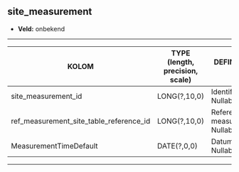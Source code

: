 ## site_measurement

* __Veld:__ onbekend

***

| __KOLOM__                               | __TYPE (length, precision, scale)__          	 | __DEFINITIE__(beschrijving; nullable; default)                                        |
|-----------------------------------------|------------------------------------------------|---------------------------------------------------------------------------------------|
| site_measurement_id                     | LONG(?,10,0)                                   | Identifier. Wordt zelf gegenereerd.; Nullable: False; Default: ???                    |
| ref_measurement_site_table_reference_id | LONG(?,10,0)                                   | Referentie aan id van measurement_site_table_reference; Nullable: False; Default: ??? |
| MeasurementTimeDefault                  | DATE(?,0,0)                                    | Datum en tijd van de meting; Nullable: False; Default: ???                            |

***
